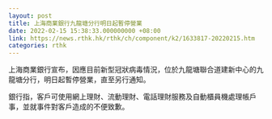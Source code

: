 ```yaml
---
layout: post
title: 上海商業銀行九龍塘分行明日起暫停營業
date: 2022-02-15 15:38:33.000000000 +08:00
link: https://news.rthk.hk/rthk/ch/component/k2/1633817-20220215.htm
categories: rthk
---
```


上海商業銀行宣布，因應目前新型冠狀病毒情況，位於九龍塘聯合道建新中心的九龍塘分行，明日起暫停營業，直至另行通知。

銀行指，客戶可使用網上理財、流動理財、電話理財服務及自動櫃員機處理帳戶事，並就事件對客戶造成的不便致歉。
